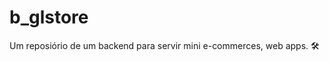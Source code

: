 # b_glstore
Um reposiório de um backend para servir mini e-commerces, web apps. :hammer_and_wrench:
